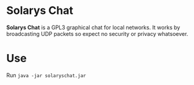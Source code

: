 # Solarys Chat

**Solarys Chat** is a GPL3 graphical chat for local networks. It works by broadcasting UDP packets so expect no security or privacy whatsoever.

# Use

Run `java -jar solaryschat.jar`
